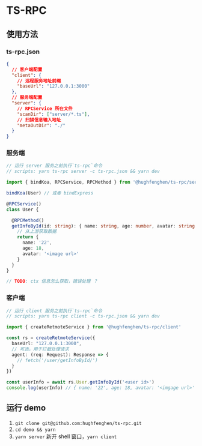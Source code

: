 # TS-RPC

## 使用方法

### ts-rpc.json
```json
{
  // 客户端配置
  "client": {
    // 远程服务地址前缀
    "baseUrl": "127.0.0.1:3000"
  },
  // 服务端配置
  "server": {
    // RPCService 所在文件
    "scanDir": ["server/*.ts"],
    // 扫描信息输入地址
    "metaOutDir": "./"
  }
}
```

### 服务端
```ts
// 运行 server 服务之前执行`ts-rpc`命令
// scripts: yarn ts-rpc server -c ts-rpc.json && yarn dev

import { bindKoa, RPCService, RPCMethod } from '@hughfenghen/ts-rpc/server'

bindKoa(User) // 或者 bindExpress

@RPCService()
class User {

  @RPCMethod()
  getInfoById(id: string): { name: string, age: number, avatar: string } {
    // 从上游获取数据
    return {
      name: '22',
      age: 18,
      avatar: '<image url>'
    }
  }
}

// TODO: ctx 信息怎么获取，错误处理 ？
```

### 客户端
```ts
// 运行 client 服务之前执行`ts-rpc`命令
// scripts: yarn ts-rpc client -c ts-rpc.json && yarn dev

import { createRetmoteService } from '@hughfenghen/ts-rpc/client'

const rs = createRetmoteService({
  baseUrl: "127.0.0.1:3000",
  // 可选，用于拦截处理请求
  agent: (req: Request): Response => {
    // fetch('/user/getInfoById/')
  }
})

const userInfo = await rs.User.getInfoById('<user id>')
console.log(userInfo) // { name: '22', age: 18, avatar: '<imgage url>' }
```

## 运行 demo
1. `git clone git@github.com:hughfenghen/ts-rpc.git`  
2. `cd demo && yarn`  
3. `yarn server` 新开 shell 窗口，`yarn client`  